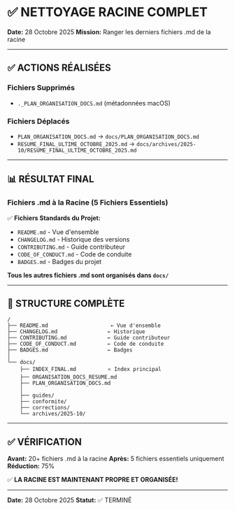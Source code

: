 # ✅ NETTOYAGE RACINE COMPLET

**Date:** 28 Octobre 2025
**Mission:** Ranger les derniers fichiers .md de la racine

---

## ✅ ACTIONS RÉALISÉES

### Fichiers Supprimés
- `._PLAN_ORGANISATION_DOCS.md` (métadonnées macOS)

### Fichiers Déplacés
- `PLAN_ORGANISATION_DOCS.md` → `docs/PLAN_ORGANISATION_DOCS.md`
- `RESUME_FINAL_ULTIME_OCTOBRE_2025.md` → `docs/archives/2025-10/RESUME_FINAL_ULTIME_OCTOBRE_2025.md`

---

## 📊 RÉSULTAT FINAL

### Fichiers .md à la Racine (5 Fichiers Essentiels)

✅ **Fichiers Standards du Projet:**
- `README.md` - Vue d'ensemble
- `CHANGELOG.md` - Historique des versions
- `CONTRIBUTING.md` - Guide contributeur
- `CODE_OF_CONDUCT.md` - Code de conduite
- `BADGES.md` - Badges du projet

**Tous les autres fichiers .md sont organisés dans `docs/`**

---

## 📂 STRUCTURE COMPLÈTE

```
/
├── README.md                    ← Vue d'ensemble
├── CHANGELOG.md                ← Historique
├── CONTRIBUTING.md             ← Guide contributeur
├── CODE_OF_CONDUCT.md          ← Code de conduite
├── BADGES.md                   ← Badges
│
└── docs/
    ├── INDEX_FINAL.md          ⭐ Index principal
    ├── ORGANISATION_DOCS_RESUME.md
    ├── PLAN_ORGANISATION_DOCS.md
    │
    ├── guides/
    ├── conformite/
    ├── corrections/
    └── archives/2025-10/
```

---

## ✅ VÉRIFICATION

**Avant:** 20+ fichiers .md à la racine
**Après:** 5 fichiers essentiels uniquement
**Réduction:** 75%

✅ **LA RACINE EST MAINTENANT PROPRE ET ORGANISÉE!**

---

**Date:** 28 Octobre 2025
**Statut:** ✅ TERMINÉ

